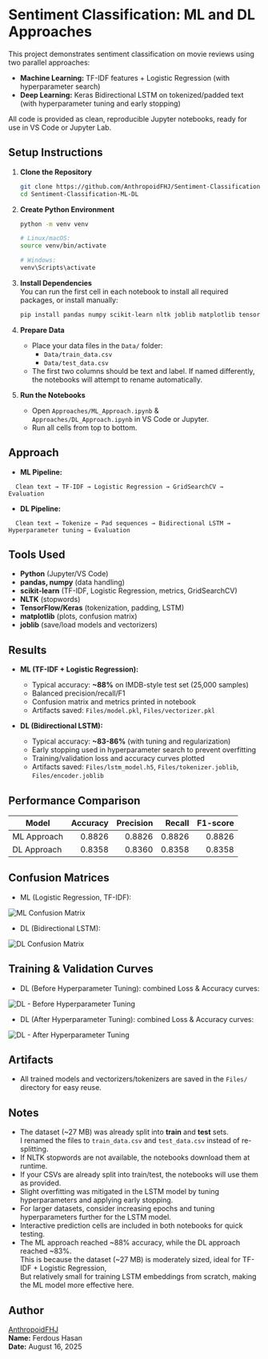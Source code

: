# Sentiment Classification: ML and DL Approaches

This project demonstrates sentiment classification on movie reviews using two parallel approaches:
- **Machine Learning:** TF-IDF features + Logistic Regression (with hyperparameter search)
- **Deep Learning:** Keras Bidirectional LSTM on tokenized/padded text (with hyperparameter tuning and early stopping)

All code is provided as clean, reproducible Jupyter notebooks, ready for use in VS Code or Jupyter Lab.

## Setup Instructions

1. **Clone the Repository**
    ```bash
    git clone https://github.com/AnthropoidFHJ/Sentiment-Classification-ML-DL
    cd Sentiment-Classification-ML-DL
    ```

2. **Create Python Environment**
    ```bash
    python -m venv venv

    # Linux/macOS:
    source venv/bin/activate
    
    # Windows:
    venv\Scripts\activate
    ```

3. **Install Dependencies**  
    You can run the first cell in each notebook to install all required packages, or install manually:
    ```bash
    pip install pandas numpy scikit-learn nltk joblib matplotlib tensorflow
    ```

4. **Prepare Data**
    - Place your data files in the `Data/` folder:
        - `Data/train_data.csv`
        - `Data/test_data.csv`
    - The first two columns should be text and label. If named differently, the notebooks will attempt to rename automatically.

5. **Run the Notebooks**
    - Open `Approaches/ML_Approach.ipynb` & `Approaches/DL_Approach.ipynb` in VS Code or Jupyter.
    - Run all cells from top to bottom.

## Approach

- **ML Pipeline:**  
```
  Clean text → TF-IDF → Logistic Regression → GridSearchCV → Evaluation
```

- **DL Pipeline:**  
```
  Clean text → Tokenize → Pad sequences → Bidirectional LSTM → Hyperparameter tuning → Evaluation
```

## Tools Used

- **Python** (Jupyter/VS Code)
- **pandas, numpy** (data handling)
- **scikit-learn** (TF-IDF, Logistic Regression, metrics, GridSearchCV)
- **NLTK** (stopwords)
- **TensorFlow/Keras** (tokenization, padding, LSTM)
- **matplotlib** (plots, confusion matrix)
- **joblib** (save/load models and vectorizers)

## Results

- **ML (TF-IDF + Logistic Regression):**
    - Typical accuracy: **~88%** on IMDB-style test set (25,000 samples)
    - Balanced precision/recall/F1
    - Confusion matrix and metrics printed in notebook
    - Artifacts saved: `Files/model.pkl`, `Files/vectorizer.pkl`

- **DL (Bidirectional LSTM):**
    - Typical accuracy: **~83-86%** (with tuning and regularization)
    - Early stopping used in hyperparameter search to prevent overfitting
    - Training/validation loss and accuracy curves plotted
    - Artifacts saved: `Files/lstm_model.h5`, `Files/tokenizer.joblib`, `Files/encoder.joblib`

## Performance Comparison

| Model                             | Accuracy | Precision | Recall | F1-score |
|-----------------------------------|---------:|----------:|-------:|---------:|
| ML Approach                       | 0.8826   | 0.8826    | 0.8826 | 0.8826   |
| DL Approach                       | 0.8358   | 0.8360    | 0.8358 | 0.8358   |

## Confusion Matrices

- ML (Logistic Regression, TF-IDF):

![ML Confusion Matrix](ML_Confusion_Matrix.png)

- DL (Bidirectional LSTM):

![DL Confusion Matrix](DL_Confusion_Matrix.png)

## Training & Validation Curves

- DL (Before Hyperparameter Tuning): combined Loss & Accuracy curves:

![DL - Before Hyperparameter Tuning](DL_Before_HyperParameter_Tuning.png)

- DL (After Hyperparameter Tuning): combined Loss & Accuracy curves:

![DL - After Hyperparameter Tuning](DL_After_HyperParameter_Tuning.png)

## Artifacts

- All trained models and vectorizers/tokenizers are saved in the `Files/` directory for easy reuse.


## Notes

- The dataset (~27 MB) was already split into **train** and **test** sets.  
  I renamed the files to `train_data.csv` and `test_data.csv` instead of re-splitting.  
- If NLTK stopwords are not available, the notebooks download them at runtime.  
- If your CSVs are already split into train/test, the notebooks will use them as provided.  
- Slight overfitting was mitigated in the LSTM model by tuning hyperparameters and applying early stopping.  
- For larger datasets, consider increasing epochs and tuning hyperparameters further for the LSTM model.  
- Interactive prediction cells are included in both notebooks for quick testing.
- The ML approach reached ~88% accuracy, while the DL approach reached ~83%.  
  This is because the dataset (~27 MB) is moderately sized, ideal for TF-IDF + Logistic Regression,  
  But relatively small for training LSTM embeddings from scratch, making the ML model more effective here.

## Author
[AnthropoidFHJ](https://github.com/AnthropoidFHJ)  
**Name:** Ferdous Hasan  
**Date:** August 16, 2025